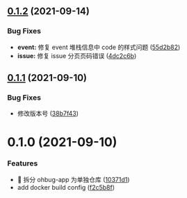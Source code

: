 ## [0.1.2](https://github.com/ohbug-org/ohbug-app/compare/0.1.1...0.1.2) (2021-09-14)

### Bug Fixes

- **event:** 修复 event 堆栈信息中 code 的样式问题 ([55d2b82](https://github.com/ohbug-org/ohbug-app/commit/55d2b82c437021ec3156f02e8ffd1b83ccad5692))
- **issue:** 修复 issue 分页页码错误 ([4dc2c6b](https://github.com/ohbug-org/ohbug-app/commit/4dc2c6b31bd1ffe7b9fa18700c4e5dcbf811bc0c))

## [0.1.1](https://github.com/ohbug-org/ohbug-app/compare/0.1.0...0.1.1) (2021-09-10)

### Bug Fixes

- 修改版本号 ([38b7f43](https://github.com/ohbug-org/ohbug-app/commit/38b7f43a4f7ee54b44b97a076e751bd8fe18682e))

# 0.1.0 (2021-09-10)

### Features

- :tada: 拆分 ohbug-app 为单独仓库 ([10371d1](https://github.com/ohbug-org/ohbug-app/commit/10371d1522a9147f223d547f473e754a5ece5d70))
- add docker build config ([f2c5b8f](https://github.com/ohbug-org/ohbug-app/commit/f2c5b8f365e767b7f0c8199395d7c4be62b5fb0e))
